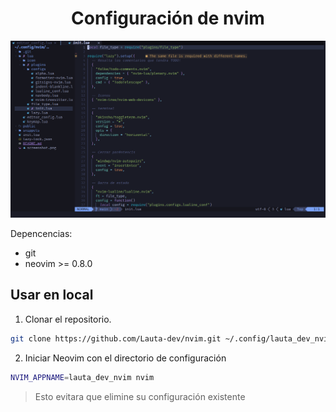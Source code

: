 <h1 align="center">Configuración de nvim</h1>

![nvim](./public/screenshot.png)

Depencencias:
- git
- neovim >= 0.8.0

## Usar en local

1. Clonar el repositorio.
```sh
git clone https://github.com/Lauta-dev/nvim.git ~/.config/lauta_dev_nvim
```

2. Iniciar Neovim con el directorio de configuración
```bash
NVIM_APPNAME=lauta_dev_nvim nvim
```
> Esto evitara que elimine su configuración existente
